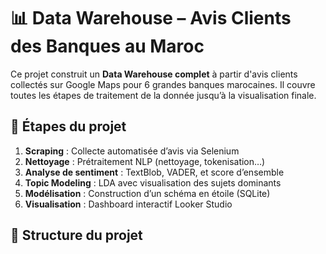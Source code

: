 # 📊 Data Warehouse – Avis Clients des Banques au Maroc

Ce projet construit un **Data Warehouse complet** à partir d'avis clients collectés sur Google Maps pour 6 grandes banques marocaines. Il couvre toutes les étapes de traitement de la donnée jusqu’à la visualisation finale.

## 🚀 Étapes du projet

1. **Scraping** : Collecte automatisée d’avis via Selenium
2. **Nettoyage** : Prétraitement NLP (nettoyage, tokenisation…)
3. **Analyse de sentiment** : TextBlob, VADER, et score d’ensemble
4. **Topic Modeling** : LDA avec visualisation des sujets dominants
5. **Modélisation** : Construction d’un schéma en étoile (SQLite)
6. **Visualisation** : Dashboard interactif Looker Studio

## 📁 Structure du projet

